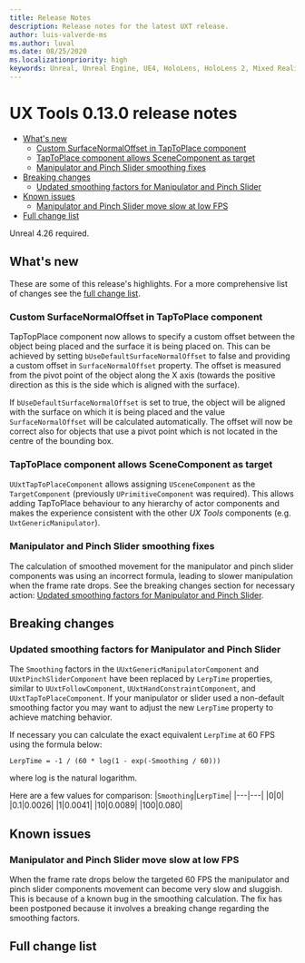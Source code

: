 ```yaml
---
title: Release Notes
description: Release notes for the latest UXT release.
author: luis-valverde-ms
ms.author: luval
ms.date: 08/25/2020
ms.localizationpriority: high
keywords: Unreal, Unreal Engine, UE4, HoloLens, HoloLens 2, Mixed Reality, development, MRTK, UXT, UX Tools, release notes
---
```


# UX Tools 0.13.0 release notes

- [What's new](#whats-new)
  - [Custom SurfaceNormalOffset in TapToPlace component](#custom-surfacenormaloffset-in-taptoplace-component)
  - [TapToPlace component allows SceneComponent as target](#taptoplace-component-allows-scenecomponent-as-target)
  - [Manipulator and Pinch Slider smoothing fixes](#manipulator-and-pinch-slider-smoothing-fixes)
- [Breaking changes](#breaking-changes)
  - [Updated smoothing factors for Manipulator and Pinch Slider](#updated-smoothing-factors-for-manipulator-and-pinch-slider)
- [Known issues](#known-issues)
  - [Manipulator and Pinch Slider move slow at low FPS](#manipulator-and-pinch-slider-move-slow-at-low-fps)
- [Full change list](#full-change-list)

Unreal 4.26 required.

## What's new

These are some of this release's highlights. For a more comprehensive list of changes see the [full change list](#full-change-list).

### Custom SurfaceNormalOffset in TapToPlace component

TapTopPlace component now allows to specify a custom offset between the object being placed and the surface it is being placed on. This can be achieved by setting `bUseDefaultSurfaceNormalOffset` to false and providing a custom offset in `SurfaceNormalOffset` property. The offset is measured from the pivot point of the object along the X axis (towards the positive direction as this is the side which is aligned with the surface).

If `bUseDefaultSurfaceNormalOffset` is set to true, the object will be aligned with the surface on which it is being placed and the value `SurfaceNormalOffset` will be calculated automatically. The offset will now be correct also for objects that use a pivot point which is not located in the centre of the bounding box.

### TapToPlace component allows SceneComponent as target

`UUxtTapToPlaceComponent` allows assigning `USceneComponent` as the `TargetComponent` (previously `UPrimitiveComponent` was required). This allows adding TapToPlace behaviour to any hierarchy of actor components and makes the experience consistent with the other _UX Tools_ components (e.g. `UxtGenericManipulator`).

### Manipulator and Pinch Slider smoothing fixes

The calculation of smoothed movement for the manipulator and pinch slider components was using an incorrect formula, leading to slower manipulation when the frame rate drops. See the breaking changes section for necessary action: [Updated smoothing factors for Manipulator and Pinch Slider](#updated-smoothing-factors-for-manipulator-and-pinch-slider).

## Breaking changes

### Updated smoothing factors for Manipulator and Pinch Slider

The `Smoothing` factors in the `UUxtGenericManipulatorComponent` and `UUxtPinchSliderComponent` have been replaced by `LerpTime` properties, similar to `UUxtFollowComponent`, `UUxtHandConstraintComponent`, and `UUxtTapToPlaceComponent`. If your manipulator or slider used a non-default smoothing factor you may want to adjust the new `LerpTime` property to achieve matching behavior.

If necessary you can calculate the exact equivalent `LerpTime` at 60 FPS using the formula below:

`LerpTime = -1 / (60 * log(1 - exp(-Smoothing / 60)))`

where log is the natural logarithm.

Here are a few values for comparison:
|`Smoothing`|`LerpTime`|
|---|---|
|0|0|
|0.1|0.0026|
|1|0.0041|
|10|0.0089|
|100|0.080|

## Known issues

### Manipulator and Pinch Slider move slow at low FPS

When the frame rate drops below the targeted 60 FPS the manipulator and pinch slider components movement can become very slow and sluggish. This is because of a known bug in the smoothing calculation. The fix has been postponed because it involves a breaking change regarding the smoothing factors.

## Full change list

